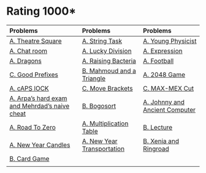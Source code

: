 # Rating 1000*
| Problems | Problems | Problems |
| :- | :- | :- |
| [A. Theatre Square](https://codeforces.com/problemset/problem/1/A) | [A. String Task](https://codeforces.com/problemset/problem/118/A) | [A. Young Physicist](https://codeforces.com/problemset/problem/69/A) |
| [A. Chat room](https://codeforces.com/problemset/problem/58/A) | [A. Lucky Division](https://codeforces.com/problemset/problem/122/A) | [A. Expression](https://codeforces.com/problemset/problem/479/A) |
| [A. Dragons](https://codeforces.com/problemset/problem/230/A) | [A. Raising Bacteria](https://codeforces.com/problemset/problem/579/A) | [A. Football](https://codeforces.com/problemset/problem/43/A) |
| [C. Good Prefixes](https://codeforces.com/problemset/problem/1985/C) | [B. Mahmoud and a Triangle](https://codeforces.com/problemset/problem/766/B) | [A. 2048 Game](https://codeforces.com/problemset/problem/1221/A) |
| [A. cAPS lOCK](https://codeforces.com/contest/131/problem/A) | [C. Move Brackets](https://codeforces.com/problemset/problem/1374/C) | [C. MAX-MEX Cut](https://codeforces.com/problemset/problem/1566/C) |
| [A. Arpa’s hard exam and Mehrdad’s naive cheat](https://codeforces.com/problemset/problem/742/A) | [B. Bogosort](https://codeforces.com/problemset/problem/1312/B) | [A. Johnny and Ancient Computer](https://codeforces.com/problemset/problem/1362/A) |
| [A. Road To Zero](https://codeforces.com/problemset/problem/1342/A) | [A. Multiplication Table](https://codeforces.com/problemset/problem/577/A) | [B. Lecture](https://codeforces.com/problemset/problem/499/B) |
| [A. New Year Candles](https://codeforces.com/problemset/problem/379/A) | [A. New Year Transportation](https://codeforces.com/problemset/problem/500/A) | [B. Xenia and Ringroad](https://codeforces.com/problemset/problem/339/B) |
| [B. Card Game](https://codeforces.com/problemset/problem/1999/B) | []() | []() |
| []() | []() | []() |